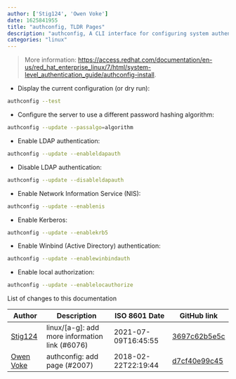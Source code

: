```yaml
---
author: ['Stig124', 'Owen Voke']
date: 1625841955
title: "authconfig, TLDR Pages"
description: "authconfig, A CLI interface for configuring system authentication resources."
categories: "linux"
---
```

> More information: <https://access.redhat.com/documentation/en-us/red_hat_enterprise_linux/7/html/system-level_authentication_guide/authconfig-install>.

- Display the current configuration (or dry run):

```bash
authconfig --test
```

- Configure the server to use a different password hashing algorithm:

```bash
authconfig --update --passalgo=algorithm
```

- Enable LDAP authentication:

```bash
authconfig --update --enableldapauth
```

- Disable LDAP authentication:

```bash
authconfig --update --disableldapauth
```

- Enable Network Information Service (NIS):

```bash
authconfig --update --enablenis
```

- Enable Kerberos:

```bash
authconfig --update --enablekrb5
```

- Enable Winbind (Active Directory) authentication:

```bash
authconfig --update --enablewinbindauth
```

- Enable local authorization:

```bash
authconfig --update --enablelocauthorize
```
List of changes to this documentation


Author | Description | ISO 8601 Date | GitHub link
------|-----|-----|-----
[Stig124](mailto:stigpro@outlook.fr) | linux/[a-g]: add more information link (#6076) | 2021-07-09T16:45:55 | [3697c62b5e5c](https://github.com/tldr-pages/tldr/commit/3697c62b5e5cd9bae7a99c591cb81d1ddcfbf792)
[Owen Voke](mailto:owzie123@gmail.com) | authconfig: add page (#2007) | 2018-02-22T22:19:44 | [d7cf40e99c45](https://github.com/tldr-pages/tldr/commit/d7cf40e99c4517c0b0792af3635a8c1b220d566e)

